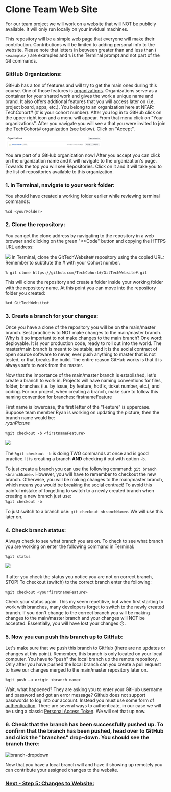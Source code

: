 # Clone Team Web Site
For our team project we will work on a website that will NOT be publicly available. It will only run locally on your invidual machines.  

This repository will be a simple web page that everyone will make their contribution. Contributions will be limited to adding personal info to the website. Please note that letters in between greater than and less than ( `<example>` ) are examples and `%` is the Terminal prompt and not part of the Git commands.  

### GitHub Organizations:
GitHub has a ton of features and will try to get the main ones during this course. One of those features is [organizations](https://docs.github.com/en/organizations/collaborating-with-groups-in-organizations/about-organizations). Organizations serve as a container for your shared work and gives the work a unique name and brand. It also offers addtional features that you will access later on (i.e. project board, apps, etc.). You belong to an organization here at NFAR: TechCohort# (# is your cohort number). After you log in to GitHub click on the upper right icon and a menu will appear. From that menu click on "Your organizations". After you navigate you will see a that you were invited to join the TechCohort# organization (see below). Click on "Accept".     

 <img src="images/GitHubAcceptOrganization.jpg" width="60%" length="60%">

You are part of a GitHub organization now! After you accept you can click on the organization name and it will navigate to the organization's page. Towards the top you will see Repositories. Click on it and it will take you to the list of repositories available to this organization.

 
### 1. In Terminal, navigate to your work folder:
You should have created a working folder earlier while reviewing terminal commands: 
```
%cd <yourFolder> 
```
### 2. Clone the repository: 
You can get the clone address by navigating to the repository in a web browser and clicking on the green "<>Code" button and copying the HTTPS URL address: 

 <img src="images/gitCloneCode.jpg" width="40%" length="40%"> 
 In Terminal, clone the GitTechWebsite# repository using the copied URL: 
 Remember to subtitute the # with your Cohort number.

```
% git clone https://github.com/TechCohort#/GitTechWebsite#.git
```
This will clone the repository and create a folder inside your working folder with the repository name. At this point you can move into the repository folder you created:

```
%cd GitTechWebsite#
```

### 3.  Create a branch for your changes:  
Once you have a clone of the repository you will be on the main/master branch. Best practice is to NOT make changes to the main/master branch. Why is it so important to not make changes to the main branch? One word: deployable. It is your production code, ready to roll out into the world. The master/main branch is meant to be stable, and it is the social contract of open source software to never, ever push anything to master that is not tested, or that breaks the build. The entire reason GitHub works is that it is always safe to work from the master.
 
Now that the importance of the main/master branch is established, let's create a branch to work in. Projects will have naming conventions for files, folder, branches (i.e. by issue, by feature, hotfix, ticket number, etc.), and coding. For our project, when creating a branch, make sure to follow this naming convention for branches: firstnameFeature   <br>

First name is lowercase, the first letter of the "Feature" is uppercase. Suppose team member Ryan is working on updating the picture; then the branch name would be: <br>
 _ryanPicture_ 
 
```
%git checkout -b <firstnameFeature> 
```

<img src="images/GitCheckout.jpg" width="60%" length="60%">

The `%git checkout -b` is doing TWO commands at once and is good practice. It is creating a branch **AND** checking it out with option `-b`. 

To just create a branch you can use the following command: `git branch <branchName>`. However, you will have to remember to checkout the new branch. Otherwise, you will be making changes to the main/master branch, which means you would be breaking the social contract! To avoid this painful mistake of forgetting to switch to a newly created branch when creating a new branch just use: <br> `%git checkout -b`
 
To just switch to a branch use: `git checkout <branchName>`. We will use this later on. 
 
### 4. Check branch status: 
Always check to see what branch you are on. To check to see what branch you are working on enter the following command in Terminal:  
 
```
%git status 
```
 <img src="images/gitStatus.jpg" width="40%" length="40%">  
 
If after you check the status you notice you are not on correct branch, STOP! To checkout (switch) to the correct branch enter the following: <br>
 
```
%git checkout <yourfirstnameFeature> 
```
Check your status again. This my seem repetitive, but when first starting to work with branches, many developers forget to switch to the newly created branch. If you don't change to the correct branch you will be making changes to the main/master branch and your changes will NOT be accepted. Essentially, you will have lost your changes 😢.  

### 5. Now you can push this branch up to GitHub:
Let's make sure that we push this branch to GitHub (there are no updates or changes at this point). Remember, this branch is only located on your local computer. You have to "push" the local branch up the remote repository. Only after you have pushed the local branch can you create a pull request to have our changes merged to the main/master repository later on. 

```
%git push –u origin <branch name> 
```

Wait, what happened? They are asking you to enter your GitHub username and password and got an error message? Github does not support passwords to log into our account. Instead you must use some form of [authentication](https://docs.github.com/en/authentication/keeping-your-account-and-data-secure/about-authentication-to-github). There are several ways to authenticate, in our case we will be using a classic [Personal Access Token](https://docs.github.com/en/authentication/keeping-your-account-and-data-secure/managing-your-personal-access-tokens#creating-a-personal-access-token-classic). We will set that up now.

### 6. Check that the branch has been successfully pushed up. To confirm that the branch has been pushed, head over to GitHub and click the "branches" drop-down. You should see the branch there: 

![branch-dropdown](images/gitBranchDropDown.jpg)

Now that you have a local branch will  and have it showing up remotely you can contribute your assigned changes to the website.  


### [Next - Step 5: Changes to Website:](5_MakeChangesToWebsite.md)

